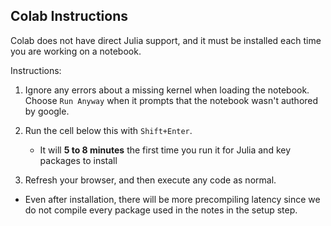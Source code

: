 ## Colab Instructions

Colab does not have direct Julia support, and it must be installed each time you are working on a notebook.  

Instructions:

1. Ignore any errors about a missing kernel when loading the notebook.  Choose `Run Anyway` when it prompts that the notebook wasn't authored by google.

2. Run the cell below this with `Shift+Enter`.
    -  It will **5 to 8 minutes** the first time you run it for Julia and key packages to install

3. Refresh your browser, and then execute any code as normal.
  - Even after installation, there will be more precompiling latency since we do not compile every package used in the notes in the setup step. 
